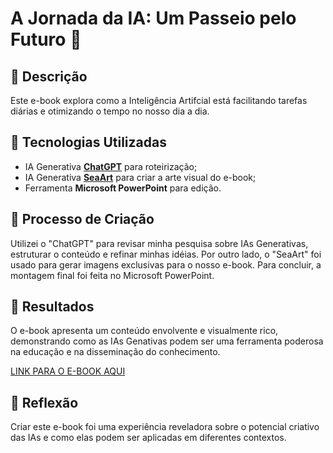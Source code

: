 # A Jornada da IA: Um Passeio pelo Futuro 🌌

## 📒 Descrição
Este e-book explora como a Inteligência Artifcial está facilitando tarefas diárias e otimizando o tempo no nosso dia a dia.

## 🤖 Tecnologias Utilizadas
- IA Generativa **[ChatGPT](https://chat.openai.com)** para roteirização;
- IA Generativa **[SeaArt](https://www.seaart.ai/)** para criar a arte visual do e-book;
- Ferramenta **Microsoft PowerPoint** para edição.

## 🧐 Processo de Criação
Utilizei o "ChatGPT" para revisar minha pesquisa sobre IAs Generativas, estruturar o conteúdo e refinar minhas idéias. Por outro lado, o "SeaArt" foi usado para gerar imagens exclusivas para o nosso e-book. Para concluir, a montagem final foi feita no Microsoft PowerPoint.

## 🚀 Resultados
O e-book apresenta um conteúdo envolvente e visualmente rico, demonstrando como as IAs Genativas podem ser uma ferramenta poderosa na educação e na disseminação do conhecimento.

[LINK PARA O E-BOOK AQUI](exemplos/e-book/output)

## 💭 Reflexão
Criar este e-book foi uma experiência reveladora sobre o potencial criativo das IAs e como elas podem ser aplicadas em diferentes contextos.
